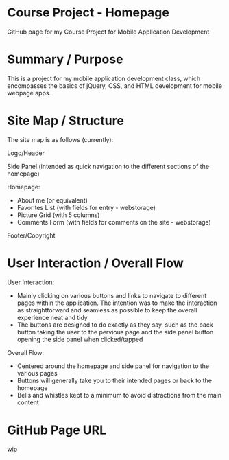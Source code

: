 # Course Project - Homepage
GitHub page for my Course Project for Mobile Application Development.

# Summary / Purpose
This is a project for my mobile application development class, which encompasses the basics of jQuery, CSS, and HTML development for mobile webpage apps.

# Site Map / Structure
The site map is as follows (currently):

Logo/Header

Side Panel (intended as quick navigation to the different sections of the homepage)

Homepage:
- About me (or equivalent)
- Favorites List (with fields for entry - webstorage)
- Picture Grid (with 5 columns)
- Comments Form (with fields for comments on the site - webstorage)

Footer/Copyright

# User Interaction / Overall Flow

User Interaction:
- Mainly clicking on various buttons and links to navigate to different pages within the application. The intention was to make the interaction as straightforward and seamless as possible to keep the overall experience neat and tidy
- The buttons are designed to do exactly as they say, such as the back button taking the user to the pervious page and the side panel button opening the side panel when clicked/tapped

Overall Flow:
- Centered around the homepage and side panel for navigation to the various pages
- Buttons will generally take you to their intended pages or back to the homepage
- Bells and whistles kept to a minimum to avoid distractions from the main content

# GitHub Page URL
wip
